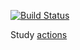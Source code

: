 [![Build Status](https://github.com/ericminio/learning-sql/actions/workflows/oracle.yml/badge.svg)](https://github.com/ericminio/learning-sql/actions)

Study [actions](.github/workflows)
